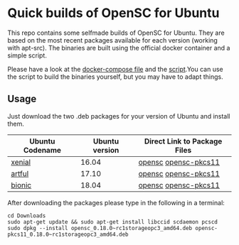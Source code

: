 # Quick builds of OpenSC for Ubuntu 

This repo contains some selfmade builds of OpenSC for Ubuntu. They are based on the most recent packages available for each version (working with apt-src). The binaries are built using the official docker container and a simple script.

Please have a look at the [docker-compose file](docker-compose.yml) and the [script](OpenSC_build.sh).You can use the script to build the binaries yourself, but you may have to adapt things.

## Usage

Just download the two .deb packages for your version of Ubuntu and install them.

Ubuntu Codename | Ubuntu version | Direct Link to Package Files
----------------|----------------|-----------------------------
[xenial](xenial/) | 16.04 | [opensc](https://github.com/Nitrokey/opensc-build/raw/master/xenial/opensc_0.18.0%7Erc1storageopc3_amd64.deb) [opensc-pkcs11](https://github.com/Nitrokey/opensc-build/raw/master/xenial/opensc-pkcs11_0.18.0%7Erc1storageopc3_amd64.deb)
[artful](artful/) | 17.10 | [opensc](https://github.com/Nitrokey/opensc-build/raw/master/artful/opensc_0.18.0%7Erc1storageopc3_amd64.deb) [opensc-pkcs11](https://github.com/Nitrokey/opensc-build/raw/master/artful/opensc-pkcs11_0.18.0%7Erc1storageopc3_amd64.deb)
[bionic](bionic/) | 18.04 | [opensc](https://github.com/Nitrokey/opensc-build/raw/master/bionic/opensc_0.18.0%7Erc1storageopc3_amd64.deb) [opensc-pkcs11](https://github.com/Nitrokey/opensc-build/raw/master/bionic/opensc-pkcs11_0.18.0%7Erc1storageopc3_amd64.deb)

After downloading the packages please type in the following in a terminal:

```
cd Downloads
sudo apt-get update && sudo apt-get install libccid scdaemon pcscd
sudo dpkg --install opensc_0.18.0~rc1storageopc3_amd64.deb opensc-pkcs11_0.18.0~rc1storageopc3_amd64.deb
```
